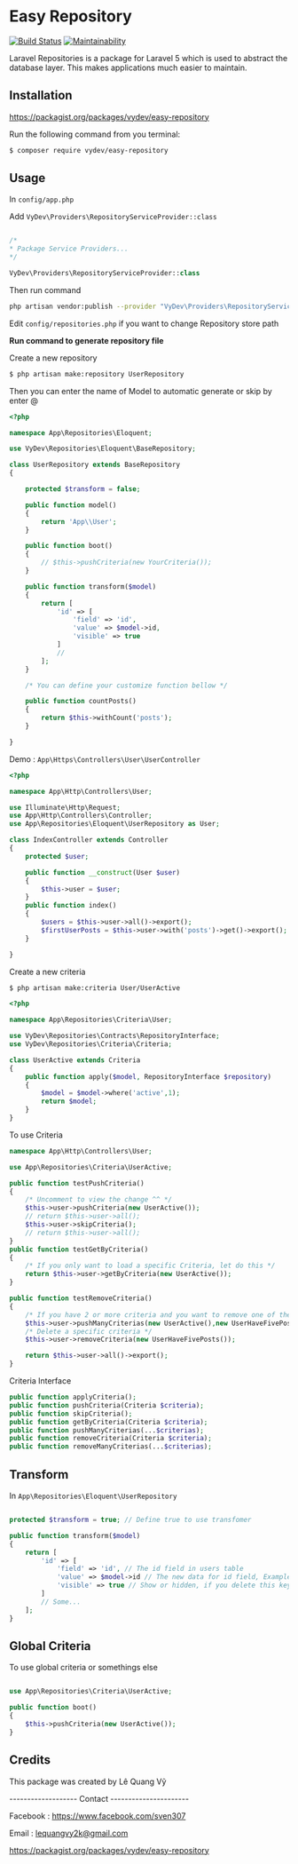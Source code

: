 # Easy Repository

[![Build Status](https://travis-ci.org/Juniorsz/easy-repository.svg?branch=master)](https://travis-ci.org/Juniorsz/easy-repository)
[![Maintainability](https://api.codeclimate.com/v1/badges/69006185e63829b6a304/maintainability)](https://codeclimate.com/github/Juniorsz/easy-repository/maintainability)

Laravel Repositories is a package for Laravel 5 which is used to abstract the database layer. This makes applications much easier to maintain.

## Installation

https://packagist.org/packages/vydev/easy-repository

Run the following command from you terminal:


 ```bash
$ composer require vydev/easy-repository
 ```
 
## Usage

In ```config/app.php```

Add ```VyDev\Providers\RepositoryServiceProvider::class```

```php

/*
* Package Service Providers...
*/

VyDev\Providers\RepositoryServiceProvider::class

```
Then run command

```bash
php artisan vendor:publish --provider "VyDev\Providers\RepositoryServiceProvider"

```

Edit ```config/repositories.php``` if you want to change Repository store path

**Run command to generate repository file**

Create a new repository

```sh
$ php artisan make:repository UserRepository
```

Then you can enter the name of Model to automatic generate or skip by enter @

```php
<?php 

namespace App\Repositories\Eloquent;

use VyDev\Repositories\Eloquent\BaseRepository;

class UserRepository extends BaseRepository
{

    protected $transform = false;

    public function model()
    {
        return 'App\\User';
    }

    public function boot()
    {
        // $this->pushCriteria(new YourCriteria());
    }

    public function transform($model)
    {
        return [
            'id' => [
                'field' => 'id',
                'value' => $model->id,
                'visible' => true
            ]
            //
        ];
    }

    /* You can define your customize function bellow */

    public function countPosts()
    {
        return $this->withCount('posts');
    }

}
```

Demo : ```App\Https\Controllers\User\UserController```

```php
<?php

namespace App\Http\Controllers\User;

use Illuminate\Http\Request;
use App\Http\Controllers\Controller;
use App\Repositories\Eloquent\UserRepository as User;

class IndexController extends Controller
{
    protected $user;

    public function __construct(User $user)
    {
        $this->user = $user;
    }
    public function index()
    {
        $users = $this->user->all()->export();
        $firstUserPosts = $this->user->with('posts')->get()->export();
    }

}
```

Create a new criteria
```sh
$ php artisan make:criteria User/UserActive
```

```php
<?php 

namespace App\Repositories\Criteria\User;

use VyDev\Repositories\Contracts\RepositoryInterface;
use VyDev\Repositories\Criteria\Criteria;

class UserActive extends Criteria 
{
    public function apply($model, RepositoryInterface $repository)
    {
        $model = $model->where('active',1);
        return $model;
    }
}
```

To use Criteria

```php
namespace App\Http\Controllers\User;

use App\Repositories\Criteria\UserActive;

public function testPushCriteria()
{
    /* Uncomment to view the change ^^ */
    $this->user->pushCriteria(new UserActive());
    // return $this->user->all();
    $this->user->skipCriteria();
    // return $this->user->all();
}
public function testGetByCriteria()
{
    /* If you only want to load a specific Criteria, let do this */
    return $this->user->getByCriteria(new UserActive());
}

public function testRemoveCriteria()
{
    /* If you have 2 or more criteria and you want to remove one of theme */
    $this->user->pushManyCriterias(new UserActive(),new UserHaveFivePosts());
    /* Delete a specific criteria */
    $this->user->removeCriteria(new UserHaveFivePosts());

    return $this->user->all()->export();
}

```
Criteria Interface
```php
public function applyCriteria();
public function pushCriteria(Criteria $criteria);
public function skipCriteria();
public function getByCriteria(Criteria $criteria);
public function pushManyCriterias(...$criterias);
public function removeCriteria(Criteria $criteria);
public function removeManyCriterias(...$criterias);
```

## Transform

In ```App\Repositories\Eloquent\UserRepository```
```php

protected $transform = true; // Define true to use transfomer

public function transform($model)
{
    return [
        'id' => [
            'field' => 'id', // The id field in users table
            'value' => $model->id // The new data for id field, Example : value => $model->id + 10,
            'visible' => true // Show or hidden, if you delete this key, default value is true
        ]
        // Some...
    ];
}
```

## Global Criteria

To use global criteria or somethings else

```php

use App\Repositories\Criteria\UserActive;

public function boot()
{
    $this->pushCriteria(new UserActive());
}
```

## Credits

This package was created by Lê Quang Vỹ

------------------- Contact ----------------------

Facebook : https://www.facebook.com/sven307

Email : lequangvy2k@gmail.com

https://packagist.org/packages/vydev/easy-repository

